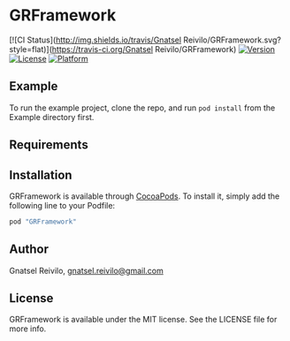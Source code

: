 # GRFramework

[![CI Status](http://img.shields.io/travis/Gnatsel Reivilo/GRFramework.svg?style=flat)](https://travis-ci.org/Gnatsel Reivilo/GRFramework)
[![Version](https://img.shields.io/cocoapods/v/GRFramework.svg?style=flat)](http://cocoapods.org/pods/GRFramework)
[![License](https://img.shields.io/cocoapods/l/GRFramework.svg?style=flat)](http://cocoapods.org/pods/GRFramework)
[![Platform](https://img.shields.io/cocoapods/p/GRFramework.svg?style=flat)](http://cocoapods.org/pods/GRFramework)

## Example

To run the example project, clone the repo, and run `pod install` from the Example directory first.

## Requirements

## Installation

GRFramework is available through [CocoaPods](http://cocoapods.org). To install
it, simply add the following line to your Podfile:

```ruby
pod "GRFramework"
```

## Author

Gnatsel Reivilo, gnatsel.reivilo@gmail.com

## License

GRFramework is available under the MIT license. See the LICENSE file for more info.
